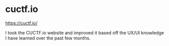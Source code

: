 # cuctf.io
https://cuctf.io/

I took the CUCTF.io website and improved it based off the UX/UI knowledge I have learned over the past few months.


